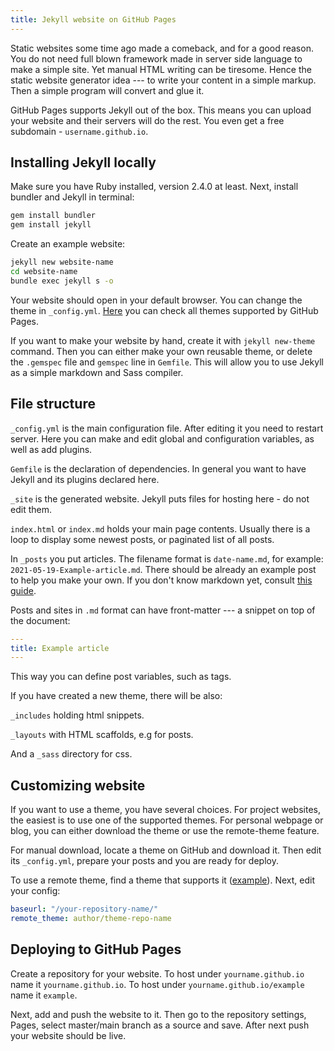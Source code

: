```yaml
---
title: Jekyll website on GitHub Pages
---
```


Static websites some time ago made a comeback, and for a good reason. You do not need full blown framework made in server side language to make a simple site. Yet manual HTML writing can be tiresome. Hence the static website generator idea --- to write your content in a simple markup. Then a simple program will convert and glue it.

GitHub Pages supports Jekyll out of the box. This means you can upload your website and their servers will do the rest. You even get a free subdomain - `username.github.io`.

##  Installing Jekyll locally

Make sure you have Ruby installed, version 2.4.0 at least. Next, install bundler and Jekyll in terminal:

```sh
gem install bundler
gem install jekyll
```

Create an example website:

```sh
jekyll new website-name
cd website-name
bundle exec jekyll s -o
```

Your website should open in your default browser. You can change the theme in `_config.yml`. [Here](https://pages.github.com/themes/) you can check all themes supported by GitHub Pages.

If you want to make your website by hand, create it with `jekyll new-theme` command. Then you can either make your own reusable theme, or delete the `.gemspec` file and `gemspec` line in `Gemfile`. This will allow you to use Jekyll as a simple markdown and Sass compiler.

## File structure

`_config.yml` is the main configuration file. After editing it you need to restart server. Here you can make and edit global and configuration variables, as well as add plugins.

`Gemfile` is the declaration of dependencies. In general you want to have Jekyll and its plugins declared here.

`_site` is the generated website. Jekyll puts files for hosting here - do not edit them.

`index.html` or `index.md` holds your main page contents. Usually there is a loop to display some newest posts, or paginated list of all posts.

In `_posts` you put articles. The filename format is `date-name.md`, for example: `2021-05-19-Example-article.md`. There should be already an example post to help you make your own. If you don't know markdown yet, consult [this guide](https://guides.github.com/pdfs/markdown-cheatsheet-online.pdf).

Posts and sites in `.md` format can have front-matter --- a snippet on top of the document:

```yml
---
title: Example article
---
```

This way you can define post variables, such as tags.

If you have created a new theme, there will be also:

`_includes` holding html snippets.

`_layouts` with HTML scaffolds, e.g for posts.

And a `_sass` directory for css.

## Customizing website

If you want to use a theme, you have several choices. For project websites, the easiest is to use one of the supported themes. For personal webpage or blog, you can either download the theme or use the remote-theme feature.

For manual download, locate a theme on GitHub and download it. Then edit its `_config.yml`, prepare your posts and you are ready for deploy.

To use a remote theme, find a theme that supports it ([example](https://github.com/chauff/cse-theme#installation)). Next, edit your config:

```yml
baseurl: "/your-repository-name/"
remote_theme: author/theme-repo-name
```

## Deploying to GitHub Pages

Create a repository for your website. To host under `yourname.github.io` name it `yourname.github.io`. To host under `yourname.github.io/example` name it `example`.

Next, add and push the website to it. Then go to the repository settings, Pages, select master/main branch as a source and save. After next push your website should be live.


